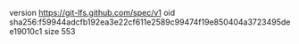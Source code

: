 version https://git-lfs.github.com/spec/v1
oid sha256:f59944adcfb192ea3e22cf611e2589c99474f19e850404a3723495dee19010c1
size 553
